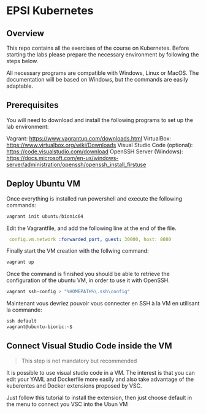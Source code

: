 # EPSI Kubernetes

## Overview

This repo contains all the exercises of the course on Kubernetes. Before starting the labs please prepare the necessary environment by following the steps below.

All necessary programs are compatible with Windows, Linux or MacOS. The documentation will be based on Windows, but the commands are easily adaptable.

## Prerequisites

You will need to download and install the following programs to set up the lab environment:

Vagrant: https://www.vagrantup.com/downloads.html
VirtualBox: https://www.virtualbox.org/wiki/Downloads
Visual Studio Code (optional): https://code.visualstudio.com/download
OpenSSH Server (Windows): https://docs.microsoft.com/en-us/windows-server/administration/openssh/openssh_install_firstuse

## Deploy Ubuntu VM

Once everything is installed run powershell and execute the following commands:

```powershell
vagrant init ubuntu/bionic64
```

Edit the Vagrantfile, and add the following line at the end of the file.

```yaml
 config.vm.network :forwarded_port, guest: 30000, host: 8080
```

Finally start the VM creation with the follwing command:

```sh
vagrant up
```

Once the command is finished you should be able to retrieve the configuration of the ubuntu VM, in order to use it with OpenSSH.

```powershell
vagrant ssh-config > "%HOMEPATH%\.ssh\config"
```

Maintenant vous devriez pouvoir vous connecter en SSH à la VM en utilisant la commande: 

```powershell
ssh default
vagrant@ubuntu-bionic:~$
```

## Connect Visual Studio Code inside the VM

> This step is not mandatory but recommended

It is possible to use visual studio code in a VM. The interest is that you can edit your YAML and Dockerfile more easily and also take advantage of the kuberentes and Docker extensions proposed by VSC.

Just follow this tutorial to install the extension, then just choose default in the menu to connect you VSC into the Ubun VM

